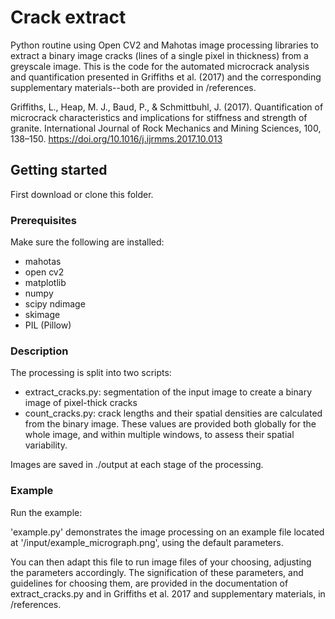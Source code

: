 # Crack extract

Python routine using Open CV2 and Mahotas image processing libraries to extract a binary image cracks (lines of a single pixel in thickness) from a greyscale image. This is the code for the automated microcrack analysis and quantification presented in Griffiths et al. (2017) and the corresponding supplementary materials--both are provided in /references.

Griffiths, L., Heap, M. J., Baud, P., & Schmittbuhl, J. (2017). Quantification of microcrack characteristics and implications for stiffness and strength of granite. International Journal of Rock Mechanics and Mining Sciences, 100, 138–150. https://doi.org/10.1016/j.ijrmms.2017.10.013

## Getting started

First download or clone this folder.

### Prerequisites

Make sure the following are installed: 

* mahotas
* open cv2
* matplotlib
* numpy
* scipy ndimage
* skimage
* PIL (Pillow)

### Description

The processing is split into two scripts:

* extract_cracks.py: segmentation of the input image to create a binary image of pixel-thick cracks
* count_cracks.py: crack lengths and their spatial densities are calculated from the binary image. These values are provided both globally for the whole image, and within multiple windows, to assess their spatial variability.

Images are saved in ./output at each stage of the processing.

### Example

Run the example:

'example.py' demonstrates the image processing on an example file located at '/input/example_micrograph.png', using the default parameters.

You can then adapt this file to run image files of your choosing, adjusting the parameters accordingly. The signification of these parameters, and guidelines for choosing them, are provided in the documentation of extract_cracks.py and in Griffiths et al. 2017 and supplementary materials, in /references.

